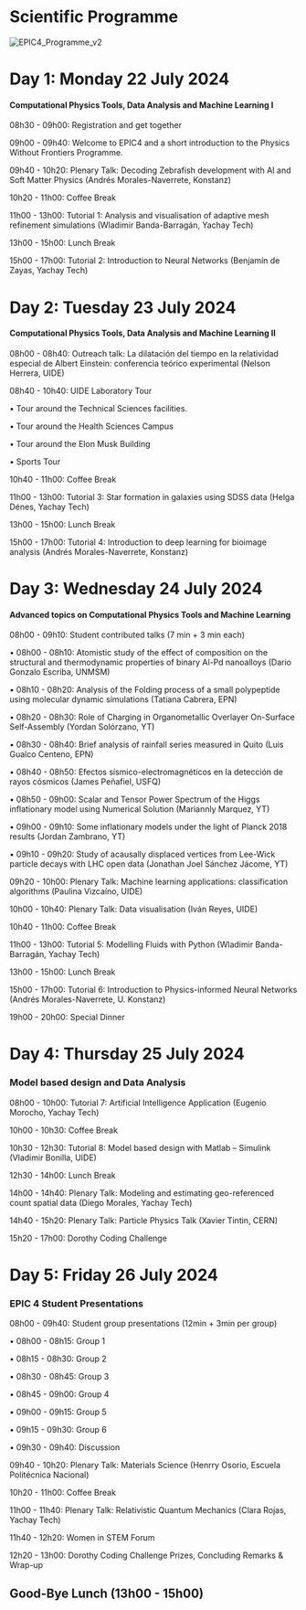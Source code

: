 # Scientific Programme

![EPIC4_Programme_v2](https://github.com/ciencialatitud0/EPIC_4/assets/30240951/7c7c8c21-60d8-47e6-b0a1-a43b2d18b704)

# Day 1: Monday 22 July 2024
#### Computational Physics Tools, Data Analysis and Machine Learning I

08h30 - 09h00: Registration and get together

09h00 - 09h40: Welcome to EPIC4 and a short introduction to the Physics Without Frontiers Programme.

09h40 - 10h20: Plenary Talk: Decoding Zebrafish development with AI and Soft Matter Physics (Andrés Morales-Naverrete, Konstanz)

10h20 - 11h00: Coffee Break

11h00 - 13h00: Tutorial 1: Analysis and visualisation of adaptive mesh refinement simulations (Wladimir Banda-Barragán, Yachay Tech)

13h00 - 15h00: Lunch Break

15h00 - 17h00: Tutorial 2: Introduction to Neural Networks (Benjamín de Zayas, Yachay Tech)

# Day 2: Tuesday 23 July 2024
#### Computational Physics Tools, Data Analysis and Machine Learning II

08h00 - 08h40: Outreach talk: La dilatación del tiempo en la relatividad especial de Albert Einstein: conferencia teórico experimental (Nelson Herrera, UIDE)

08h40 - 10h40: UIDE Laboratory Tour

•⁠ ⁠Tour around the Technical Sciences facilities.

•⁠ ⁠Tour around the Health Sciences Campus

•⁠ ⁠Tour around the Elon Musk Building

•⁠ ⁠Sports Tour

10h40 - 11h00: Coffee Break

11h00 - 13h00: Tutorial 3: Star formation in galaxies using SDSS data (Helga Dénes, Yachay Tech)

13h00 - 15h00: Lunch Break

15h00 - 17h00: Tutorial 4: Introduction to deep learning for bioimage analysis (Andrés Morales-Naverrete, Konstanz)


# Day 3: Wednesday 24 July 2024
#### Advanced topics on Computational Physics Tools and Machine Learning

08h00 - 09h10: Student contributed talks (7 min + 3 min each)

•⁠ 08h00 - 08h10: Atomistic study of the effect of composition on the structural and thermodynamic properties of binary Al-Pd nanoalloys (Dario Gonzalo Escriba, UNMSM)

•⁠ 08h10 - 08h20: Analysis of the Folding process of a small polypeptide using molecular dynamic simulations (Tatiana Cabrera, EPN)

•⁠ 08h20 - 08h30: Role of Charging in Organometallic Overlayer On-Surface Self-Assembly (Yordan Solórzano, YT)

•⁠ 08h30 - 08h40: Brief analysis of rainfall series measured in Quito (Luis Gualco Centeno, EPN)

•⁠ 08h40 - 08h50: Efectos sísmico-electromagnéticos en la detección de rayos cósmicos (James Peñafiel, USFQ)

•⁠ 08h50 - 09h00: Scalar and Tensor Power Spectrum of the Higgs inflationary model using Numerical Solution (Mariannly Marquez, YT)

•⁠ 09h00 - 09h10: Some inflationary models under the light of Planck 2018 results (Jordan Zambrano, YT)

•⁠ 09h10 - 09h20: Study of acausally displaced vertices from Lee-Wick particle decays with LHC open data (Jonathan Joel Sánchez Jácome, YT)

09h20 - 10h00: Plenary Talk: Machine learning applications: classification algorithms (Paulina Vizcaíno, UIDE)

10h00 - 10h40: Plenary Talk: Data visualisation (Iván Reyes, UIDE)

10h40 - 11h00: Coffee Break

11h00 - 13h00: Tutorial 5: Modelling Fluids with Python (Wladimir Banda-Barragán, Yachay Tech)

13h00 - 15h00: Lunch Break

15h00 - 17h00: Tutorial 6: Introduction to Physics-informed Neural Networks (Andrés Morales-Naverrete, U. Konstanz)

19h00 - 20h00: Special Dinner


# Day 4: Thursday 25 July 2024
### Model based design and Data Analysis

08h00 - 10h00: Tutorial 7: Artificial Intelligence Application (Eugenio Morocho, Yachay Tech)

10h00 - 10h30: Coffee Break

10h30 - 12h30: Tutorial 8: Model based design with Matlab – Simulink (Vladimir Bonilla, UIDE)

12h30 - 14h00: Lunch Break

14h00 - 14h40: Plenary Talk: Modeling and estimating geo-referenced count spatial data (Diego Morales, Yachay Tech)

14h40 - 15h20: Plenary Talk: Particle Physics Talk (Xavier Tintin, CERN)

15h20 - 17h00: Dorothy Coding Challenge


# Day 5: Friday 26 July 2024
### EPIC 4 Student Presentations

08h00 - 09h40: Student group presentations (12min + 3min per group)

•⁠ 08h00 - 08h15: Group 1

•⁠ 08h15 - 08h30: Group 2

•⁠ 08h30 - 08h45: Group 3

•⁠ 08h45 - 09h00: Group 4

•⁠ 09h00 - 09h15: Group 5

•⁠ 09h15 - 09h30: Group 6

•⁠ 09h30 - 09h40: Discussion

09h40 - 10h20: Plenary Talk: Materials Science (Henrry Osorio, Escuela Politécnica Nacional)

10h20 - 11h00: Coffee Break

11h00 - 11h40: Plenary Talk: Relativistic Quantum Mechanics (Clara Rojas, Yachay Tech)

11h40 - 12h20: Women in STEM Forum

12h20 - 13h00: Dorothy Coding Challenge Prizes, Concluding Remarks & Wrap-up

## Good-Bye Lunch (13h00 - 15h00)

